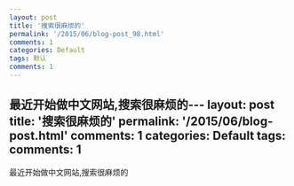 ```yaml
---
layout: post
title: '搜索很麻烦的'
permalink: '/2015/06/blog-post_98.html'
comments: 1
categories: Default
tags: 默认
comments: 1
---
```

最近开始做中文网站,搜索很麻烦的---
layout: post
title: '搜索很麻烦的'
permalink: '/2015/06/blog-post.html'
comments: 1
categories: Default
tags: 
comments: 1
---
最近开始做中文网站,搜索很麻烦的